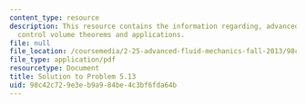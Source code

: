 ```yaml
---
content_type: resource
description: This resource contains the information regarding, advanced fluid mechanics,
  control volume theorems and applications.
file: null
file_location: /coursemedia/2-25-advanced-fluid-mechanics-fall-2013/98c42c729e3eb9a984be4c3bf6fda64b_MIT2_25F13_Shapi5.13_Solut.pdf
file_type: application/pdf
resourcetype: Document
title: Solution to Problem 5.13
uid: 98c42c72-9e3e-b9a9-84be-4c3bf6fda64b
---
```

